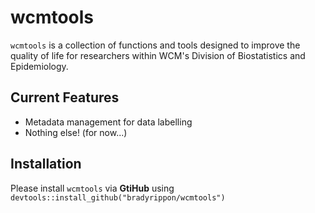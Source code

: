 # wcmtools

`wcmtools` is a collection of functions and tools designed to improve the quality of life for researchers within WCM's Division of Biostatistics and Epidemiology.

## Current Features

- Metadata management for data labelling
- Nothing else! (for now...)

## Installation
Please install `wcmtools` via **GtiHub** using `devtools::install_github("bradyrippon/wcmtools")`
